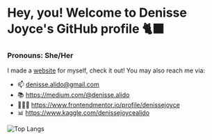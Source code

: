# Hey, you! Welcome to Denisse Joyce's GitHub profile 🐈‍⬛
### Pronouns: She/Her

I made a [website](https://www.itsmedenisse.com) for myself, check it out! You may also reach me via:

- 📫 denisse.alido@gmail.com
- 📚 https://medium.com/@denisse.alido
- 👩🏽‍💻 https://www.frontendmentor.io/profile/denissejoyce
- 📊 https://www.kaggle.com/denissejoycealido

![Top Langs](https://github-readme-stats.vercel.app/api/top-langs/?denissejoyce=anuraghazra&hide_progress=true)
